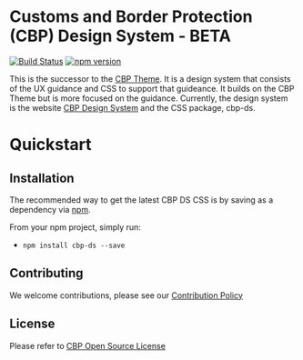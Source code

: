 # Customs and Border Protection (CBP) Design System - BETA

[![Build Status](https://travis-ci.org/US-CBP/cbp-theme.svg?branch=design-system)](https://travis-ci.org/US-CBP/cbp-theme)
[![npm version](https://badge.fury.io/js/cbp-ds.svg)](https://badge.fury.io/js/cbp-ds)

This is the successor to the [CBP Theme](https://us-cbp.github.io/cbp-style-guide). It is a design system that consists of the UX guidance and CSS to support that guideance. It builds on the CBP Theme but is more focused on the guidance. Currently, the design system is the website [CBP Design System](https://us-cbp.github.io/cbp-theme/design-system) and the CSS package, cbp-ds.

# Quickstart

## Installation

The recommended way to get the latest CBP DS CSS is by saving as a dependency via [npm](https://docs.npmjs.com/getting-started/what-is-npm).

From your npm project, simply run:

- `npm install cbp-ds --save`

## Contributing

We welcome contributions, please see our [Contribution Policy](https://github.com/US-CBP/open-source-policy/blob/master/CONTRIBUTING.md)

<!--
@TODO: Create developer documentation
To get started developing, see [Developer-README.md](./developer-guide.md). -->

## License

Please refer to [CBP Open Source License](https://github.com/US-CBP/open-source-policy/blob/master/LICENSE.md)

